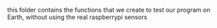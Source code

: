 this folder contains the functions that we create to test our program on Earth, without using the real raspberrypi sensors
